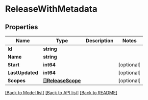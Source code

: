 # ReleaseWithMetadata

## Properties

Name | Type | Description | Notes
------------ | ------------- | ------------- | -------------
**Id** | **string** |  | 
**Name** | **string** |  | 
**Start** | **int64** |  | [optional] 
**LastUpdated** | **int64** |  | [optional] 
**Scopes** | [**[]ReleaseScope**](ReleaseScope.md) |  | [optional] 

[[Back to Model list]](../README.md#documentation-for-models) [[Back to API list]](../README.md#documentation-for-api-endpoints) [[Back to README]](../README.md)


